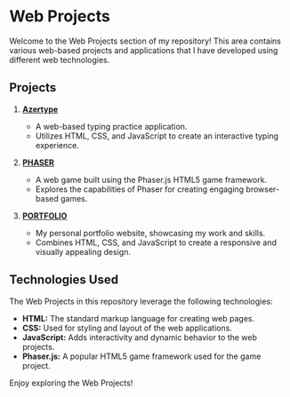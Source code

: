 # Web Projects

Welcome to the Web Projects section of my repository! This area contains various web-based projects and applications that I have developed using different web technologies.

## Projects

1. **[Azertype](https://github.com/melih0132/PROJECTS/tree/main/WEB/Azertype)**
   - A web-based typing practice application.
   - Utilizes HTML, CSS, and JavaScript to create an interactive typing experience.

2. **[PHASER](https://github.com/melih0132/PROJECTS/tree/main/WEB/PHASER)**
   - A web game built using the Phaser.js HTML5 game framework.
   - Explores the capabilities of Phaser for creating engaging browser-based games.

3. **[PORTFOLIO](https://github.com/melih0132/PROJECTS/tree/main/WEB/PORTFOLIO)**
   - My personal portfolio website, showcasing my work and skills.
   - Combines HTML, CSS, and JavaScript to create a responsive and visually appealing design.

## Technologies Used

The Web Projects in this repository leverage the following technologies:

- **HTML:** The standard markup language for creating web pages.
- **CSS:** Used for styling and layout of the web applications.
- **JavaScript:** Adds interactivity and dynamic behavior to the web projects.
- **Phaser.js:** A popular HTML5 game framework used for the game project.

Enjoy exploring the Web Projects!
